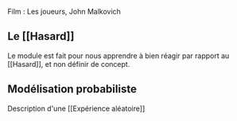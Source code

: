 Film : Les joueurs, John Malkovich
## Le [[Hasard]]
Le module est fait pour nous apprendre à bien réagir par rapport au [[Hasard]], et non définir de concept.
## Modélisation probabiliste
Description d'une [[Expérience aléatoire]]

